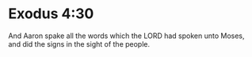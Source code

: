 # Exodus 4:30

And Aaron spake all the words which the LORD had spoken unto Moses, and did the signs in the sight of the people.